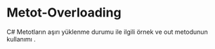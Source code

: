 # Metot-Overloading
C# Metotların aşırı yüklenme durumu ile ilgili örnek ve out metodunun kullanımı .
